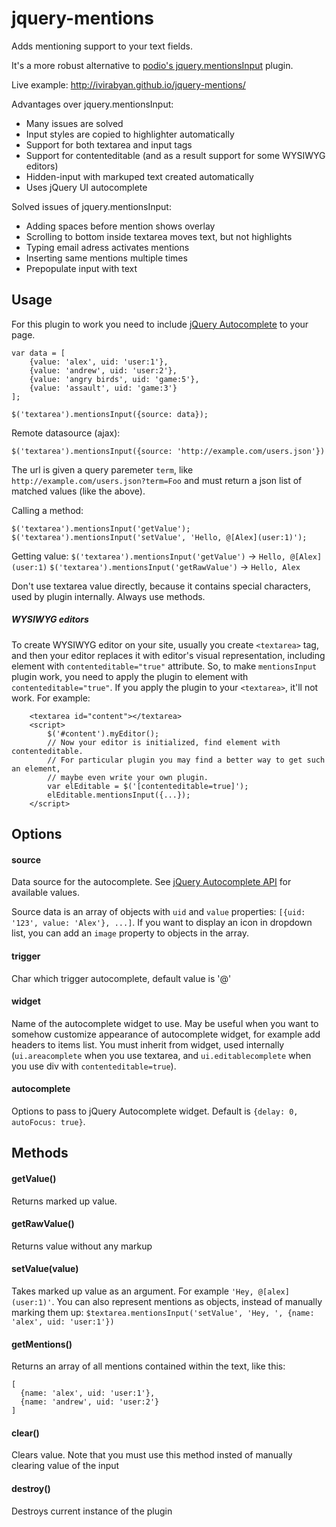 jquery-mentions
===============
Adds mentioning support to your text fields.

It's a more robust alternative to [podio's jquery.mentionsInput](https://github.com/podio/jquery-mentions-input) plugin.

Live example: http://ivirabyan.github.io/jquery-mentions/

Advantages over jquery.mentionsInput:
- Many issues are solved
- Input styles are copied to highlighter automatically
- Support for both textarea and input tags
- Support for contenteditable (and as a result support for some WYSIWYG editors)
- Hidden-input with markuped text created automatically
- Uses jQuery UI autocomplete

Solved issues of jquery.mentionsInput:
- Adding spaces before mention shows overlay
- Scrolling to bottom inside textarea moves text, but not highlights
- Typing email adress activates mentions
- Inserting same mentions multiple times
- Prepopulate input with text

## Usage
For this plugin to work you need to include [jQuery Autocomplete](http://jqueryui.com/autocomplete/) to your page.

```
var data = [
    {value: 'alex', uid: 'user:1'},
    {value: 'andrew', uid: 'user:2'},
    {value: 'angry birds', uid: 'game:5'},
    {value: 'assault', uid: 'game:3'}
];

$('textarea').mentionsInput({source: data});
```

Remote datasource (ajax):

```
$('textarea').mentionsInput({source: 'http://example.com/users.json'})
```
The url is given a query paremeter `term`, like `http://example.com/users.json?term=Foo` and must return a json list of matched values (like the above).

Calling a method:
```
$('textarea').mentionsInput('getValue');
$('textarea').mentionsInput('setValue', 'Hello, @[Alex](user:1)');
```

Getting value:
`$('textarea').mentionsInput('getValue')` -> `Hello, @[Alex](user:1)`
`$('textarea').mentionsInput('getRawValue')` -> `Hello, Alex`

Don't use textarea value directly, because it contains special characters, used by plugin internally. Always use methods.

##### WYSIWYG editors
To create WYSIWYG editor on your site, usually you create `<textarea>` tag, and then your editor replaces it with editor's visual representation, including element with `contenteditable="true"` attribute. So, to make `mentionsInput` plugin work, you need to apply the plugin to element  with `contenteditable="true"`. If you apply the plugin to your `<textarea>`, it'll not work.
For example:
```
    <textarea id="content"></textarea>
    <script>
        $('#content').myEditor();
        // Now your editor is initialized, find element with contenteditable.
        // For particular plugin you may find a better way to get such an element,
        // maybe even write your own plugin.
        var elEditable = $('[contenteditable=true]');
        elEditable.mentionsInput({...});
    </script>
```

## Options

#### source
  Data source for the autocomplete. See [jQuery Autocomplete API](http://api.jqueryui.com/autocomplete/#option-source) for available values.
  
  Source data is an array of objects with `uid` and `value` properties: `[{uid: '123', value: 'Alex'}, ...]`. If you want to display an icon in dropdown list, you can add an `image` property to objects in the array.

#### trigger
  Char which trigger autocomplete, default value is '@'

#### widget
  Name of the autocomplete widget to use. May be useful when you want to somehow customize appearance of autocomplete widget, for example add headers to items list. You must inherit from widget, used internally (`ui.areacomplete` when you use textarea, and `ui.editablecomplete` when you use div with `contenteditable=true`).

#### autocomplete
  Options to pass to jQuery Autocomplete widget. Default is `{delay: 0, autoFocus: true}`.

## Methods

#### getValue()
  Returns marked up value.

#### getRawValue()
  Returns value without any markup

#### setValue(value)
  Takes marked up value as an argument. For example `'Hey, @[alex](user:1)'`.
  You can also represent mentions as objects, instead of manually marking them up:
  `$textarea.mentionsInput('setValue', 'Hey, ', {name: 'alex', uid: 'user:1'})`

#### getMentions()
  Returns an array of all mentions contained within the text, like this:
  ```
  [
    {name: 'alex', uid: 'user:1'},
    {name: 'andrew', uid: 'user:2'}
  ]
  ```

#### clear()
  Clears value. Note that you must use this method insted of manually clearing value of the input

#### destroy()
  Destroys current instance of the plugin
